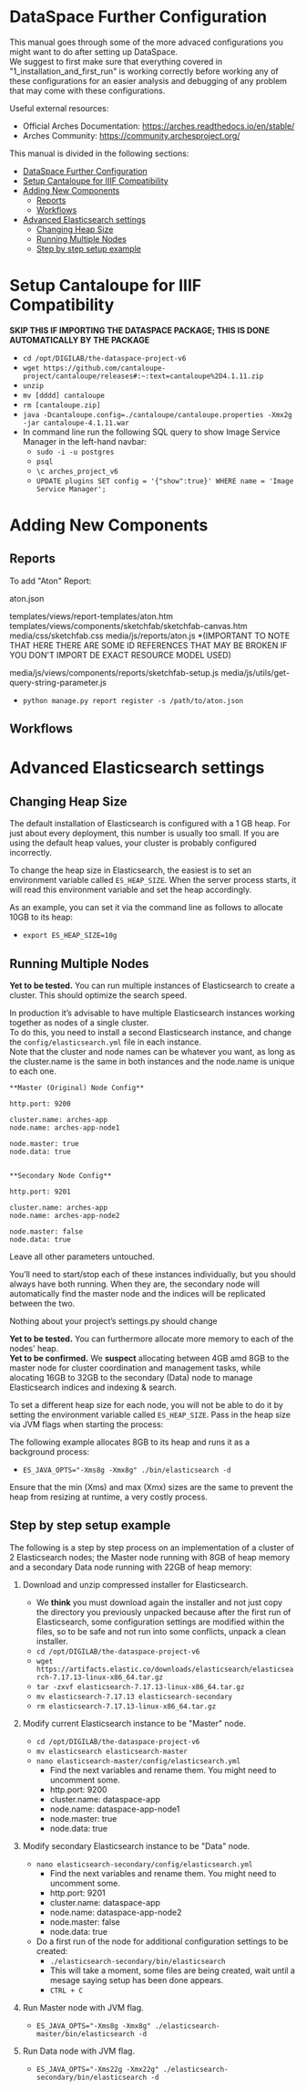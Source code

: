 # DataSpace Further Configuration
This manual goes through some of the more advaced configurations you might want to do after setting up DataSpace.  
We suggest to first make sure that everything covered in "1_installation_and_first_run" is working correctly before working any of these configurations for an easier analysis and debugging of any problem that may come with these configurations.

Useful external resources:

- Official Arches Documentation: https://arches.readthedocs.io/en/stable/
- Arches Community: https://community.archesproject.org/

This manual is divided in the following sections:

- [DataSpace Further Configuration](#dataspace-further-configuration)
- [Setup Cantaloupe for IIIF Compatibility](#setup-cantaloupe-for-iiif-compatibility)
- [Adding New Components](#adding-new-components)
  - [Reports](#reports)
  - [Workflows](#workflows)
- [Advanced Elasticsearch settings](#advanced-elasticsearch-settings)
  - [Changing Heap Size](#changing-heap-size)
  - [Running Multiple Nodes](#running-multiple-nodes)
  - [Step by step setup example](#step-by-step-setup-example)


# Setup Cantaloupe for IIIF Compatibility
**SKIP THIS IF IMPORTING THE DATASPACE PACKAGE; THIS IS DONE AUTOMATICALLY BY THE PACKAGE**
- `cd /opt/DIGILAB/the-dataspace-project-v6`
- `wget https://github.com/cantaloupe-project/cantaloupe/releases#:~:text=cantaloupe%2D4.1.11.zip`
- `unzip `
- `mv [dddd] cantaloupe`
- `rm [cantaloupe.zip]`
- `java -Dcantaloupe.config=./cantaloupe/cantaloupe.properties -Xmx2g -jar cantaloupe-4.1.11.war`
- In command line run the following SQL query to show Image Service Manager in the left-hand navbar:
  - `sudo -i -u postgres`  
  - `psql`  
  - `\c arches_project_v6`
  - `UPDATE plugins SET config = '{"show":true}' WHERE name = 'Image Service Manager';`


# Adding New Components
## Reports
To add "Aton" Report:

aton.json

templates/views/report-templates/aton.htm
templates/views/components/sketchfab/sketchfab-canvas.htm
media/css/sketchfab.css
media/js/reports/aton.js
*(IMPORTANT TO NOTE THAT HERE THERE ARE SOME ID REFERENCES THAT MAY BE BROKEN IF YOU DON'T IMPORT DE EXACT RESOURCE MODEL USED)

media/js/views/components/reports/sketchfab-setup.js
media/js/utils/get-query-string-parameter.js

- `python manage.py report register -s /path/to/aton.json`

## Workflows



# Advanced Elasticsearch settings
## Changing Heap Size
The default installation of Elasticsearch is configured with a 1 GB heap. For just about every deployment, this number is usually too small. If you are using the default heap values, your cluster is probably configured incorrectly.

To change the heap size in Elasticsearch, the easiest is to set an environment variable called `ES_HEAP_SIZE`. When the server process starts, it will read this environment variable and set the heap accordingly.

As an example, you can set it via the command line as follows to allocate 10GB to its heap:
- `export ES_HEAP_SIZE=10g`

  
## Running Multiple Nodes  
**Yet to be tested.** You can run multiple instances of Elasticsearch to create a cluster. This should optimize the search speed.

In production it’s advisable to have multiple Elasticsearch instances working together as nodes of a single cluster.  
To do this, you need to install a second Elasticsearch instance, and change the `config/elasticsearch.yml` file in each instance.  
Note that the cluster and node names can be whatever you want, as long as the cluster.name is the same in both instances and the node.name is unique to each one.

    **Master (Original) Node Config**

    http.port: 9200

    cluster.name: arches-app
    node.name: arches-app-node1

    node.master: true
    node.data: true


    **Secondary Node Config**

    http.port: 9201

    cluster.name: arches-app
    node.name: arches-app-node2

    node.master: false
    node.data: true

Leave all other parameters untouched.

You’ll need to start/stop each of these instances individually, but you should always have both running. When they are, the secondary node will automatically find the master node and the indices will be replicated between the two.

Nothing about your project’s settings.py should change

**Yet to be tested.** You can furthermore allocate more memory to each of the nodes' heap.  
**Yet to be confirmed.** We **suspect** allocating between 4GB amd 8GB to the master node for cluster coordination and management tasks, while alocating 16GB to 32GB to the secondary (Data) node to manage Elasticsearch indices and indexing & search. 

To set a different heap size for each node, you will not be able to do it by setting the environment variable called `ES_HEAP_SIZE`. Pass in the heap size via JVM flags when starting the process:

The following example allocates 8GB to its heap and runs it as a background process:
- `ES_JAVA_OPTS="-Xms8g -Xmx8g" ./bin/elasticsearch -d`

Ensure that the min (Xms) and max (Xmx) sizes are the same to prevent the heap from resizing at runtime, a very costly process.

## Step by step setup example
The following is a step by step process on an implementation of a cluster of 2 Elasticsearch nodes; the Master node running with 8GB of heap memory and a secondary Data node running with 22GB of heap memory:

1. Download and unzip compressed installer for Elasticsearch.
   - We **think** you must download again the installer and not just copy the directory you previously unpacked because after the first run of Elasticsearch, some configuration settings are modified within the files, so to be safe and not run into some conflicts, unpack a clean installer.
   - `cd /opt/DIGILAB/the-dataspace-project-v6`
   - `wget https://artifacts.elastic.co/downloads/elasticsearch/elasticsearch-7.17.13-linux-x86_64.tar.gz`
   - `tar -zxvf elasticsearch-7.17.13-linux-x86_64.tar.gz`
   - `mv elasticsearch-7.17.13 elasticsearch-secondary`
   - `rm elasticsearch-7.17.13-linux-x86_64.tar.gz`

1. Modify current Elasticsearch instance to be "Master" node.
   - `cd /opt/DIGILAB/the-dataspace-project-v6`
   - `mv elasticsearch elasticsearch-master`
   - `nano elasticsearch-master/config/elasticsearch.yml`
     - Find the next variables and rename them. You might need to uncomment some.
     - http.port: 9200
     - cluster.name: dataspace-app
     - node.name: dataspace-app-node1
     - node.master: true
     - node.data: true

1. Modify secondary Elasticsearch instance to be "Data" node.
   - `nano elasticsearch-secondary/config/elasticsearch.yml`
     - Find the next variables and rename them. You might need to uncomment some.
     - http.port: 9201
     - cluster.name: dataspace-app
     - node.name: dataspace-app-node2
     - node.master: false
     - node.data: true
   -  Do a first run of the node for additional configuration settings to be created:
      - `./elasticsearch-secondary/bin/elasticsearch`
      - This will take a moment, some files are being created, wait until a mesage saying setup has been done appears.
      - `CTRL + C`

1. Run Master node with JVM flag.
   -  `ES_JAVA_OPTS="-Xms8g -Xmx8g" ./elasticsearch-master/bin/elasticsearch -d`

1. Run Data node with JVM flag.
   -  `ES_JAVA_OPTS="-Xms22g -Xmx22g" ./elasticsearch-secondary/bin/elasticsearch -d`

